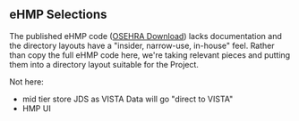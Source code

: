 ## eHMP Selections 

The published eHMP code ([OSEHRA Download](http://code.osehra.org/journal/journal/view/519)) lacks documentation and the directory layouts have a "insider, narrow-use, 
in-house" feel. Rather than copy the full eHMP code here, we're taking relevant pieces and putting them into a directory layout suitable for the Project.

Not here:
  * mid tier store JDS as VISTA Data will go "direct to VISTA"
  * HMP UI
